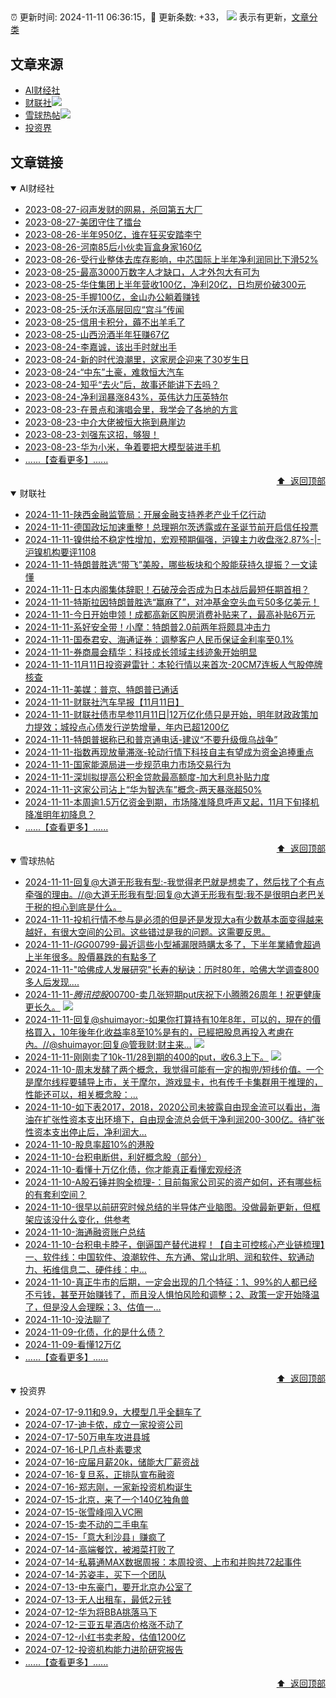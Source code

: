 ##

:alarm_clock: 更新时间: 2024-11-11 06:36:15，:rocket: 更新条数: +33， ![](/assets/dot.png) 表示有更新，[文章分类](/TAGS.md)

## 文章来源

- [AI财经社](#ai财经社)  
- [财联社](#财联社)![](/assets/dot.png)   
- [雪球热帖](#雪球热帖)![](/assets/dot.png)   
- [投资界](#投资界)  

## 文章链接

<details open>
<summary id="ai财经社">
 AI财经社
</summary>


- [2023-08-27-闷声发财的网易，杀回第五大厂](https://www.aicaijing.com.cn/article/18610)  
- [2023-08-27-美团守住了擂台](https://www.aicaijing.com.cn/article/18611)  
- [2023-08-26-半年950亿，谁在狂买安踏李宁](https://www.aicaijing.com.cn/article/18607)  
- [2023-08-26-河南85后小伙卖盲盒身家160亿](https://www.aicaijing.com.cn/article/18608)  
- [2023-08-26-受行业整体去库存影响，中芯国际上半年净利润同比下滑52%](https://www.aicaijing.com.cn/article/18609)  
- [2023-08-25-最高3000万数字人才缺口，人才外包大有可为](https://www.aicaijing.com.cn/article/18601)  
- [2023-08-25-华住集团上半年营收100亿，净利20亿，日均房价破300元](https://www.aicaijing.com.cn/article/18602)  
- [2023-08-25-手握100亿，金山办公躺着赚钱](https://www.aicaijing.com.cn/article/18603)  
- [2023-08-25-沃尔沃高层回应“宫斗”传闻](https://www.aicaijing.com.cn/article/18604)  
- [2023-08-25-信用卡积分，薅不出羊毛了](https://www.aicaijing.com.cn/article/18605)  
- [2023-08-25-山西汾酒半年狂赚67亿](https://www.aicaijing.com.cn/article/18606)  
- [2023-08-24-李嘉诚，该出手时就出手](https://www.aicaijing.com.cn/article/18596)  
- [2023-08-24-新的时代浪潮里，这家房企迎来了30岁生日](https://www.aicaijing.com.cn/article/18597)  
- [2023-08-24-“中东”土豪，难救恒大汽车](https://www.aicaijing.com.cn/article/18598)  
- [2023-08-24-知乎“去火”后，故事还能讲下去吗？](https://www.aicaijing.com.cn/article/18599)  
- [2023-08-24-净利润暴涨843%，英伟达力压英特尔](https://www.aicaijing.com.cn/article/18600)  
- [2023-08-23-在景点和演唱会里，我学会了各地的方言](https://www.aicaijing.com.cn/article/18591)  
- [2023-08-23-中介大佬被恒大拖到悬崖边](https://www.aicaijing.com.cn/article/18592)  
- [2023-08-23-刘强东这招，够狠！](https://www.aicaijing.com.cn/article/18593)  
- [2023-08-23-华为小米，争着要把大模型装进手机](https://www.aicaijing.com.cn/article/18594)  
- [......【查看更多】......](/details/AI财经社.md)

<div align="right"><a href="#文章来源">⬆ &nbsp;返回顶部</a></div>
</details>

<details open>
<summary id="财联社">
 财联社
</summary>


- [2024-11-11-陕西金融监管局：开展金融支持养老产业千亿行动](https://www.cls.cn/detail/1854538)  
- [2024-11-11-德国政坛加速重整！总理朔尔茨透露或在圣诞节前开启信任投票](https://www.cls.cn/detail/1854479)  
- [2024-11-11-镍供给不稳定性增加，宏观预期偏强，沪镍主力收盘涨2.87%-|-沪镍机构要评1108](https://www.cls.cn/detail/1853134)  
- [2024-11-11-特朗普胜选“带飞”美股，哪些板块和个股能获持久提振？一文读懂](https://www.cls.cn/detail/1854423)  
- [2024-11-11-日本内阁集体辞职！石破茂会否成为日本战后最短任期首相？](https://www.cls.cn/detail/1854388)  
- [2024-11-11-特斯拉因特朗普胜选“赢麻了”，对冲基金空头血亏50多亿美元！](https://www.cls.cn/detail/1854291)  
- [2024-11-11-今日开始申领！成都高新区购房消费补贴来了，最高补贴6万元](https://www.cls.cn/detail/1854294)  
- [2024-11-11-系好安全带！小摩：特朗普2.0前两年将颇具冲击力](https://www.cls.cn/detail/1854275)  
- [2024-11-11-国泰君安、海通证券：调整客户人民币保证金利率至0.1%](https://www.cls.cn/detail/1854266)  
- [2024-11-11-券商晨会精华：科技成长领域主线迹象开始明显](https://www.cls.cn/detail/1854264)  
- [2024-11-11-11月11日投资避雷针：本轮行情以来首次-20CM7连板人气股停牌核查](https://www.cls.cn/detail/1854255)  
- [2024-11-11-美媒：普京、特朗普已通话](https://www.cls.cn/detail/1854252)  
- [2024-11-11-财联社汽车早报【11月11日】](https://www.cls.cn/detail/1854274)  
- [2024-11-11-财联社债市早参11月11日|12万亿化债只是开始，明年财政政策加力提效；城投点心债发行逆势增量，年内已超1200亿](https://www.cls.cn/detail/1854273)  
- [2024-11-11-特朗普据称已和普京通电话-建议“不要升级俄乌战争”](https://www.cls.cn/detail/1854414)  
- [2024-11-11-指数再现放量滞涨-轮动行情下科技自主有望成为资金追捧重点](https://www.cls.cn/detail/1854324)  
- [2024-11-11-国家能源局进一步规范电力市场交易行为](https://www.cls.cn/detail/1854419)  
- [2024-11-11-深圳拟提高公积金贷款最高额度-加大利息补贴力度](https://www.cls.cn/detail/1854471)  
- [2024-11-11-这家公司沾上“华为智选车”概念-两天暴涨超50%](https://www.cls.cn/detail/1854540)  
- [2024-11-11-本周逾1.5万亿资金到期，市场降准降息呼声又起，11月下旬择机降准明年初降息？](https://www.cls.cn/detail/1854534)  
- [......【查看更多】......](/details/财联社.md)

<div align="right"><a href="#文章来源">⬆ &nbsp;返回顶部</a></div>
</details>

<details open>
<summary id="雪球热帖">
 雪球热帖
</summary>


- [2024-11-11-回复@大道无形我有型:-我觉得老巴就是想卖了，然后找了个有点牵强的理由。//@大道无形我有型:回复@大道无形我有型:我不是很明白老巴关于税的担心到底是什么。](https://xueqiu.com/1247347556/312105936)  
- [2024-11-11-投机行情不参与是必须的但是还是发现大a有少数基本面变得越来越好，有很大空间的公司。这些错过是我的问题。这需要反思。](https://xueqiu.com/9887656769/312094564)  
- [2024-11-11-$IGG00799$-最近這些小型補漏限時購太多了，下半年業績會超過上半年很多。股價暴跌的有點多了](https://xueqiu.com/9650668145/312091726)  
- [2024-11-11-"哈佛成人发展研究"长寿的秘诀：历时80年，哈佛大学调查800多人后发现....](https://xueqiu.com/2524803655/312086333)  
- [2024-11-11-$腾讯控股00700$-卖几张短期put庆祝下小腾腾26周年！祝更健康更长久。](https://xueqiu.com/9073990568/312095517) ![](/assets/new.png)  
- [2024-11-11-回复@shuimayor:-如果你打算持有10年8年，可以的，現在的價格買入，10年後年化收益率8至10%是有的，已經把股息再投入考慮在內。//@shuimayor:回复@管我财:财主来...](https://xueqiu.com/9650668145/312095553) ![](/assets/new.png)  
- [2024-11-11-刚刚卖了10k-11/28到期的400的put，收6.3上下。](https://xueqiu.com/1247347556/312100482) ![](/assets/new.png)  
- [2024-11-10-周末发酵了两个概念，我觉得可能有一定的掏兜/短线价值。一个是摩尔线程要辅导上市，关于摩尔，游戏显卡，也有传千卡集群用于推理的，性能还可以，相关概念股：...](https://xueqiu.com/1820120030/312010344)  
- [2024-11-10-如下表2017，2018，2020公司未披露自由现金流可以看出，海油在扩张性资本支出环境下，自由现金流总会低于净利润200-300亿。待扩张性资本支出停止后，净利润大...](https://xueqiu.com/7123126150/312010357)  
- [2024-11-10-股息率超10%的港股](https://xueqiu.com/2518215040/312039711)  
- [2024-11-10-台积电断供，利好概念股（部分）](https://xueqiu.com/3119009799/312011428)  
- [2024-11-10-看懂十万亿化债，你才能真正看懂宏观经济](https://xueqiu.com/7318086163/311999302)  
- [2024-11-10-A股石锤并购全梳理-：目前每家公司买的资产如何，还有哪些标的有套利空间？](https://xueqiu.com/3576712780/312011954)  
- [2024-11-10-很早以前研究时候总结的半导体产业脑图。没做最新更新，但框架应该没什么变化，供参考](https://xueqiu.com/5235921801/312010293)  
- [2024-11-10-海通融资账户总结](https://xueqiu.com/6876843497/312001226)  
- [2024-11-10-台积电卡脖子，倒逼国产替代进程！【自主可控核心产业链梳理】一、软件线：中国软件、浪潮软件、东方通、常山北明、润和软件、软通动力、拓维信息二、硬件线：中...](https://xueqiu.com/4240950654/312008463)  
- [2024-11-10-真正牛市的后期，一定会出现的几个特征：1、99%的人都已经不亏钱，甚至开始赚钱了，而且没人惧怕风险和调整；2、政策一定开始降温了，但是没人会理睬；3、估值一...](https://xueqiu.com/4542334531/311997990)  
- [2024-11-10-没法聊了](https://xueqiu.com/1760673340/312048353)  
- [2024-11-09-化债，化的是什么债？](https://xueqiu.com/5134180512/311928553)  
- [2024-11-09-看懂12万亿](https://xueqiu.com/7516820417/311937522)  
- [......【查看更多】......](/details/雪球热帖.md)

<div align="right"><a href="#文章来源">⬆ &nbsp;返回顶部</a></div>
</details>

<details open>
<summary id="投资界">
 投资界
</summary>


- [2024-07-17-9.11和9.9，大模型几乎全翻车了](https://posts.careerengine.us/p/6697778c44726b29bffa3a09)  
- [2024-07-17-迪卡侬，成立一家投资公司](https://posts.careerengine.us/p/6697778c44726b29bffa3a01)  
- [2024-07-17-50万电车攻进县城](https://posts.careerengine.us/p/6697779c831e1d29eea44253)  
- [2024-07-16-LP几点朴素要求](https://posts.careerengine.us/p/669636a8720ed522248054dc)  
- [2024-07-16-应届月薪20k，储能大厂薪资战](https://posts.careerengine.us/p/669636a8720ed522248054d4)  
- [2024-07-16-复旦系，正排队宣布融资](https://posts.careerengine.us/p/66963699cb38e136a496986c)  
- [2024-07-16-郑志刚，一家新投资机构诞生](https://posts.careerengine.us/p/66963699cb38e136a4969874)  
- [2024-07-15-北京，来了一个140亿独角兽](https://posts.careerengine.us/p/6694db59a0c3ac562b61f9af)  
- [2024-07-15-张雪峰闯入VC圈](https://posts.careerengine.us/p/6694db59a0c3ac562b61f9b7)  
- [2024-07-15-卖不动的二手电车](https://posts.careerengine.us/p/6694db6836b2f1565d9b541a)  
- [2024-07-15-「意大利沙县」赚疯了](https://posts.careerengine.us/p/6694db6836b2f1565d9b5422)  
- [2024-07-14-高端餐饮，被湘菜打败了](https://posts.careerengine.us/p/6693862333c6e710d0bf9dc4)  
- [2024-07-14-私募通MAX数据周报：本周投资、上市和并购共72起事件](https://posts.careerengine.us/p/6693862333c6e710d0bf9dcc)  
- [2024-07-14-苏姿丰，买下一个团队](https://posts.careerengine.us/p/6693861481427510b2b9c123)  
- [2024-07-13-中东豪门，要开北京办公室了](https://posts.careerengine.us/p/66922794a876f80d113b51fe)  
- [2024-07-13-无人出租车，最低2元钱](https://posts.careerengine.us/p/669227b82202ae0dfac5d713)  
- [2024-07-12-华为将BBA挑落马下](https://posts.careerengine.us/p/6690a6c68082df14ead7eaac)  
- [2024-07-12-三亚五星酒店价格涨不动了](https://posts.careerengine.us/p/6690a6c68082df14ead7eaa4)  
- [2024-07-12-小红书卖老股，估值1200亿](https://posts.careerengine.us/p/6690a6b756b00014bcc00e8f)  
- [2024-07-12-投资机构能力进阶研究报告](https://posts.careerengine.us/p/6690a6b756b00014bcc00e87)  
- [......【查看更多】......](/details/投资界.md)

<div align="right"><a href="#文章来源">⬆ &nbsp;返回顶部</a></div>
</details>
